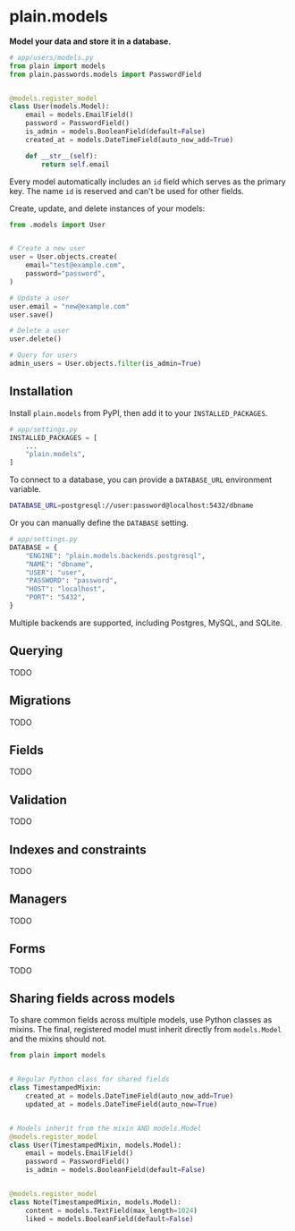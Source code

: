 # plain.models

**Model your data and store it in a database.**

```python
# app/users/models.py
from plain import models
from plain.passwords.models import PasswordField


@models.register_model
class User(models.Model):
    email = models.EmailField()
    password = PasswordField()
    is_admin = models.BooleanField(default=False)
    created_at = models.DateTimeField(auto_now_add=True)

    def __str__(self):
        return self.email
```

Every model automatically includes an `id` field which serves as the primary
key. The name `id` is reserved and can't be used for other fields.

Create, update, and delete instances of your models:

```python
from .models import User


# Create a new user
user = User.objects.create(
    email="test@example.com",
    password="password",
)

# Update a user
user.email = "new@example.com"
user.save()

# Delete a user
user.delete()

# Query for users
admin_users = User.objects.filter(is_admin=True)
```

## Installation

Install `plain.models` from PyPI, then add it to your `INSTALLED_PACKAGES`.

```python
# app/settings.py
INSTALLED_PACKAGES = [
    ...
    "plain.models",
]
```

To connect to a database, you can provide a `DATABASE_URL` environment variable.

```sh
DATABASE_URL=postgresql://user:password@localhost:5432/dbname
```

Or you can manually define the `DATABASE` setting.

```python
# app/settings.py
DATABASE = {
    "ENGINE": "plain.models.backends.postgresql",
    "NAME": "dbname",
    "USER": "user",
    "PASSWORD": "password",
    "HOST": "localhost",
    "PORT": "5432",
}
```

Multiple backends are supported, including Postgres, MySQL, and SQLite.

## Querying

TODO

## Migrations

TODO

## Fields

TODO

## Validation

TODO

## Indexes and constraints

TODO

## Managers

TODO

## Forms

TODO

## Sharing fields across models

To share common fields across multiple models, use Python classes as mixins. The final, registered model must inherit directly from `models.Model` and the mixins should not.

```python
from plain import models


# Regular Python class for shared fields
class TimestampedMixin:
    created_at = models.DateTimeField(auto_now_add=True)
    updated_at = models.DateTimeField(auto_now=True)


# Models inherit from the mixin AND models.Model
@models.register_model
class User(TimestampedMixin, models.Model):
    email = models.EmailField()
    password = PasswordField()
    is_admin = models.BooleanField(default=False)


@models.register_model
class Note(TimestampedMixin, models.Model):
    content = models.TextField(max_length=1024)
    liked = models.BooleanField(default=False)
```

